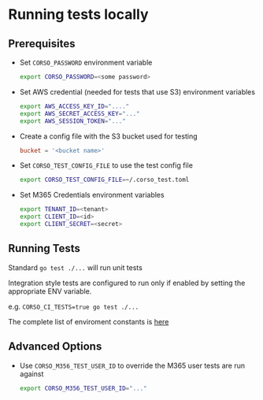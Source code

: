 # Running tests locally

## Prerequisites
- Set `CORSO_PASSWORD` environment variable
    ```bash
    export CORSO_PASSWORD=<some password>
    ```
- Set AWS credential (needed for tests that use S3) environment variables
    ```bash
    export AWS_ACCESS_KEY_ID="...."
    export AWS_SECRET_ACCESS_KEY="..."
    export AWS_SESSION_TOKEN="..."
    ```

- Create a config file with the S3 bucket used for testing
    ```toml
    bucket = '<bucket name>'
    ```
- Set `CORSO_TEST_CONFIG_FILE` to use the test config file
    ```bash
    export CORSO_TEST_CONFIG_FILE=~/.corso_test.toml
    ```
- Set M365 Credentials environment variables
    ```bash
    export TENANT_ID=<tenant>
    export CLIENT_ID=<id>
    export CLIENT_SECRET=<secret>
    ```

## Running Tests
Standard `go test ./...` will run unit tests

Integration style tests are configured to run only if enabled by setting the
appropriate ENV variable.

e.g. `CORSO_CI_TESTS=true go test ./...`

The complete list of enviroment constants is [here](../../../src/internal/tester/integration_runners.go)

## Advanced Options

- Use `CORSO_M356_TEST_USER_ID` to override the M365 user tests are run against

    ```bash
    export CORSO_M356_TEST_USER_ID="..."
    ```
